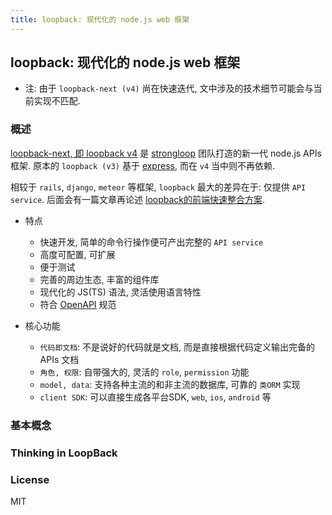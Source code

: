 ```yaml
---
title: loopback: 现代化的 node.js web 框架
---
```


## loopback: 现代化的 node.js web 框架

* 注: 由于 `loopback-next (v4)` 尚在快速迭代, 文中涉及的技术细节可能会与当前实现不匹配.

### 概述

[loopback-next, 即 loopback v4](https://github.com/strongloop/loopback-next) 是 [strongloop](https://github.com/strongloop) 团队打造的新一代 node.js APIs 框架.
原本的 `loopback (v3)` 基于 [express](https://github.com/expressjs/express), 而在 `v4` 当中则不再依赖.

相较于 `rails`, `django`, `meteor` 等框架, `loopback` 最大的差异在于: 仅提供 `API service`.
后面会有一篇文章再论述 [loopback的前端快速整合方案](articles/2017-loopback-and-angular-admin.md).

* 特点
  - 快速开发, 简单的命令行操作便可产出完整的 `API service`
  - 高度可配置, 可扩展
  - 便于测试
  - 完善的周边生态, 丰富的组件库
  - 现代化的 JS(TS) 语法, 灵活使用语言特性
  - 符合 [OpenAPI](https://www.openapis.org) 规范

* 核心功能
  - `代码即文档`: 不是说好的代码就是文档, 而是直接根据代码定义输出完备的 APIs 文档
  - `角色, 权限`: 自带强大的, 灵活的 `role`, `permission` 功能
  - `model, data`: 支持各种主流的和非主流的数据库, 可靠的 `类ORM` 实现
  - `client SDK`: 可以直接生成各平台SDK, `web`, `ios`, `android` 等

### 基本概念

### Thinking in LoopBack

### License
MIT
